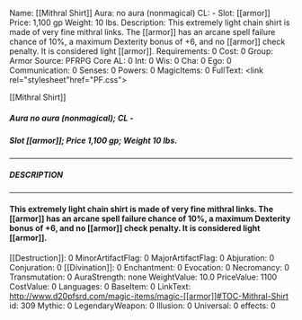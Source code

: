 Name: [[Mithral Shirt]]
Aura: no aura (nonmagical)
CL: -
Slot: [[armor]]
Price: 1,100 gp
Weight: 10 lbs.
Description: This extremely light chain shirt is made of very fine mithral links. The [[armor]] has an arcane spell failure chance of 10%, a maximum Dexterity bonus of +6, and no [[armor]] check penalty. It is considered light [[armor]].
Requirements: 0
Cost: 0
Group: Armor
Source: PFRPG Core
AL: 0
Int: 0
Wis: 0
Cha: 0
Ego: 0
Communication: 0
Senses: 0
Powers: 0
MagicItems: 0
FullText: <link rel="stylesheet"href="PF.css"><div class="heading"><p class="alignleft">[[Mithral Shirt]]</p><div style="clear: both;"></div></div><div><h5><b>Aura </b>no aura (nonmagical); <b>CL </b>-</h5><h5><b>Slot </b>[[armor]]; <b>Price </b>1,100 gp; <b>Weight </b>10 lbs.</h5></div><hr/><div><h5><b>DESCRIPTION</b></h5></div><hr/><div><h4><p>This extremely light chain shirt is made of very fine mithral links. The [[armor]] has an arcane spell failure chance of 10%, a maximum Dexterity bonus of +6, and no [[armor]] check penalty. It is considered light [[armor]].</p></h4></div>
[[Destruction]]: 0
MinorArtifactFlag: 0
MajorArtifactFlag: 0
Abjuration: 0
Conjuration: 0
[[Divination]]: 0
Enchantment: 0
Evocation: 0
Necromancy: 0
Transmutation: 0
AuraStrength: none
WeightValue: 10.0
PriceValue: 1100
CostValue: 0
Languages: 0
BaseItem: 0
LinkText: http://www.d20pfsrd.com/magic-items/magic-[[armor]]#TOC-Mithral-Shirt
id: 309
Mythic: 0
LegendaryWeapon: 0
Illusion: 0
Universal: 0
effects: 0
